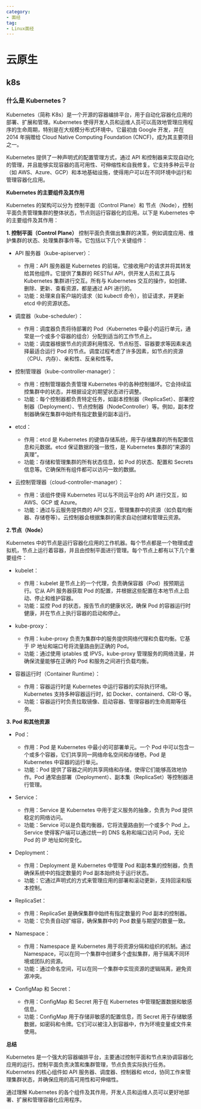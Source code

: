 ```yaml
---
category: 
- 面经
tag:
- Linux面经
---
```


# 云原生

## k8s
### 什么是 Kubernetes？

Kubernetes（简称 K8s）是一个开源的容器编排平台，用于自动化容器化应用的部署、扩展和管理。Kubernetes 使得开发人员和运维人员可以高效地管理应用程序的生命周期，特别是在大规模分布式环境中。它最初由 Google 开发，并在 2014 年捐赠给 Cloud Native Computing Foundation (CNCF)，成为其主要项目之一。

Kubernetes 提供了一种声明式的配置管理方式，通过 API 和控制器来实现自动化的管理，并且能够实现容器的高可用性、可伸缩性和自我修复。它支持多种云平台（如 AWS、Azure、GCP）和本地基础设施，使得用户可以在不同环境中运行和管理容器化应用。

**Kubernetes 的主要组件及其作用**

Kubernetes 的架构可以分为 控制平面（Control Plane）和 节点（Node），控制平面负责管理集群的整体状态，节点则运行容器化的应用。以下是 Kubernetes 中的主要组件及其作用：

**1. 控制平面（Control Plane）**
控制平面负责做出集群的决策，例如调度应用、维护集群的状态、处理集群事件等。它包括以下几个关键组件：

- API 服务器（kube-apiserver）：

    - 作用：API 服务器是 Kubernetes 的前端，它接收用户的请求并将其转发给其他组件。它提供了集群的 RESTful API，供开发人员和工具与 Kubernetes 集群进行交互。所有与 Kubernetes 交互的操作，如创建、删除、更新、查看资源，都是通过 API 进行的。
    - 功能：处理来自客户端的请求（如 kubectl 命令），验证请求，并更新 etcd 中的资源状态。
- 调度器（kube-scheduler）：
  - 作用：调度器负责将待部署的 Pod（Kubernetes 中最小的运行单元，通常是一个或多个容器的组合）分配到适当的工作节点上。
  - 功能：调度器根据节点的资源利用情况、节点标签、容器要求等因素来选择最适合运行 Pod 的节点。调度过程考虑了许多因素，如节点的资源（CPU、内存）、亲和性、反亲和性等。
- 控制管理器（kube-controller-manager）：
  - 作用：控制管理器负责管理 Kubernetes 中的各种控制循环。它会持续监控集群中的状态，并根据设定的期望状态进行调整。
  - 功能：每个控制器都负责特定任务，如副本控制器（ReplicaSet）、部署控制器（Deployment）、节点控制器（NodeController）等。例如，副本控制器确保在集群中始终有指定数量的副本运行。
- etcd：
  - 作用：etcd 是 Kubernetes 的键值存储系统，用于存储集群的所有配置信息和元数据。etcd 保证数据的强一致性，是 Kubernetes 集群的“来源的真理”。
  - 功能：存储和管理集群的所有状态信息，如 Pod 的状态、配置和 Secrets 信息等。它确保所有组件都可以访问一致的数据。
- 云控制管理器（cloud-controller-manager）：
  - 作用：该组件使得 Kubernetes 可以与不同云平台的 API 进行交互，如 AWS、GCP 或 Azure。
  - 功能：通过与云服务提供商的 API 交互，管理集群中的资源（如负载均衡器、存储卷等）。云控制器会根据集群的需求自动创建和管理云资源。

**2.节点（Node）**

Kubernetes 中的节点是运行容器化应用的工作机器。每个节点都是一个物理或虚拟机，节点上运行着容器，并且由控制平面进行管理。每个节点上都有以下几个重要组件：

- kubelet：
  - 作用：kubelet 是节点上的一个代理，负责确保容器（Pod）按预期运行。它从 API 服务器获取 Pod 的配置，并根据这些配置在本地节点上启动、停止和维护容器。
  - 功能：监控 Pod 的状态，报告节点的健康状况，确保 Pod 的容器运行时健康，并在节点上执行容器的启动和停止。

- kube-proxy：
  - 作用：kube-proxy 负责为集群中的服务提供网络代理和负载均衡。它基于 IP 地址和端口号将流量路由到正确的 Pod。
  - 功能：通过使用 iptables 或 IPVS，kube-proxy 管理服务的网络流量，并确保流量能够在正确的 Pod 和服务之间进行负载均衡。
- 容器运行时（Container Runtime）：
  - 作用：容器运行时是 Kubernetes 中运行容器的实际执行环境。Kubernetes 支持多种容器运行时，如 Docker、containerd、CRI-O 等。
  - 功能：容器运行时负责拉取镜像、启动容器、管理容器的生命周期等任务。

**3. Pod 和其他资源**
- Pod：
  - 作用：Pod 是 Kubernetes 中最小的可部署单元。一个 Pod 中可以包含一个或多个容器，它们共享同一网络命名空间和存储卷。Pod 是 Kubernetes 中容器的运行单元。
  - 功能：Pod 提供了容器之间的共享网络和存储，使得它们能够高效地协作。Pod 通常由部署（Deployment）、副本集（ReplicaSet）等控制器进行管理。
- Service：
  - 作用：Service 是 Kubernetes 中用于定义服务的抽象，负责为 Pod 提供稳定的网络访问。
  - 功能：Service 可以是负载均衡器，它将流量路由到一个或多个 Pod 上。Service 使得客户端可以通过统一的 DNS 名称和端口访问 Pod，无论 Pod 的 IP 地址如何变化。
- Deployment：
  - 作用：Deployment 是 Kubernetes 中管理 Pod 和副本集的控制器，负责确保系统中的指定数量的 Pod 副本始终处于运行状态。
  - 功能：它通过声明式的方式来管理应用的部署和滚动更新，支持回滚和版本控制。

- ReplicaSet：
  - 作用：ReplicaSet 是确保集群中始终有指定数量的 Pod 副本的控制器。
  - 功能：它负责自动扩缩容，确保集群中的 Pod 数量与期望的数量一致。
- Namespace：
  - 作用：Namespace 是 Kubernetes 用于将资源分隔和组织的机制。通过 Namespace，可以在同一个集群中创建多个虚拟集群，用于隔离不同环境或团队的资源。
  - 功能：通过命名空间，可以在同一个集群中实现资源的逻辑隔离，避免资源冲突。
- ConfigMap 和 Secret：
  - 作用：ConfigMap 和 Secret 用于在 Kubernetes 中管理配置数据和敏感信息。
  - 功能：ConfigMap 用于存储非敏感的配置信息，而 Secret 用于存储敏感数据，如密码和令牌。它们可以被注入到容器中，作为环境变量或文件来使用。

**总结**

Kubernetes 是一个强大的容器编排平台，主要通过控制平面和节点来协调容器化应用的运行。控制平面负责决策和集群管理，节点负责实际执行任务。Kubernetes 的核心组件如 API 服务器、调度器、控制器和 etcd，协同工作来管理集群状态，并确保应用的高可用性和可伸缩性。

通过理解 Kubernetes 的各个组件及其作用，开发人员和运维人员可以更好地部署、扩展和管理容器化应用程序。